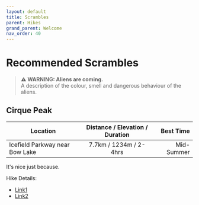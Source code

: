 ```yaml
---
layout: default
title: Scrambles
parent: Hikes
grand_parent: Welcome
nav_order: 40
---
```

# Recommended Scrambles

> **⚠ WARNING: Aliens are coming.**  
> A description of the colour, smell and dangerous behaviour of the aliens.

## Cirque Peak

| Location | Distance / Elevation / Duration | Best Time |
 ------------ | :-----------: | -----------: |
 Icefield Parkway near Bow Lake     |   7.7km / 1234m / 2-4hrs    |         Mid-Summer |

It's nice just because.

Hike Details:
- [Link1](http://google.ca)
- [Link2](http://google.ca)